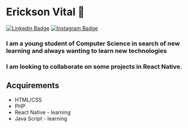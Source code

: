 # Erickson Vital 👋

[![Linkedin Badge](https://img.shields.io/badge/-LinkedIn-blue?style=flat-square&logo=Linkedin&logoColor=white&link=https://www.linkedin.com/in/erickson-vital-167a1b187/)](https://www.linkedin.com/in/erickson-vital-167a1b187/)  [![Instagram Badge](https://img.shields.io/badge/instagram-%23E4405F.svg?&style=flat-square&logo=instagram&logoColor=white)](https://www.instagram.com/erickson.vital/)

### I am a young student of Computer Science in search of new learning and always wanting to learn new technologies
### I am looking to collaborate on some projects in React Native.

## Acquirements
- HTML/CSS
- PHP
- React Native - learning
- Java Script - learning

